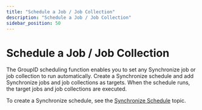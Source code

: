 ```yaml
---
title: "Schedule a Job / Job Collection"
description: "Schedule a Job / Job Collection"
sidebar_position: 50
---
```


# Schedule a Job / Job Collection

The GroupID scheduling function enables you to set any Synchronize job or job collection to run
automatically. Create a Synchronize schedule and add Synchronize jobs and job collections as
targets. When the schedule runs, the target jobs and job collections are executed.

To create a Synchronize schedule, see the
[Synchronize Schedule](/docs/directorymanager/11.0/admincenter/schedule/synchronize.md)
topic.
